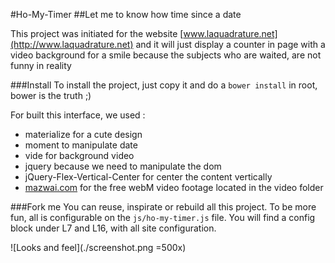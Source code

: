 #Ho-My-Timer
##Let me to know how time since a date

This project was initiated for the website [www.laquadrature.net](http://www.laquadrature.net) and it will just display a counter in page with a video background for a smile because the subjects who are waited, are not funny in reality

###Install
To install the project, just copy it and do a `bower install` in root, bower is the truth ;)

For built this interface, we used :
- materialize for a cute design
- moment to manipulate date
- vide for background video
- jquery because we need to manipulate the dom
- jQuery-Flex-Vertical-Center for center the content vertically
- [mazwai.com](http://mazwai.com/) for the free webM video footage located in the video folder

###Fork me
You can reuse, inspirate or rebuild all this project. To be more fun, all is configurable on the `js/ho-my-timer.js` file.
You will find a config block under L7 and L16, with all site configuration.

![Looks and feel](./screenshot.png =500x)
